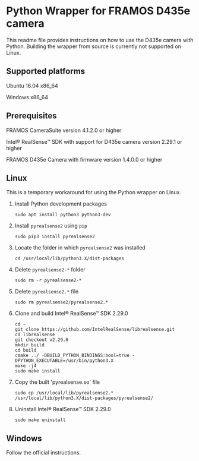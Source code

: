 # Python Wrapper for FRAMOS D435e camera

This readme file provides instructions on how to use the D435e camera with Python.
Building the wrapper from source is currently not supported on Linux.

## Supported platforms

Ubuntu 16.04 x86_64

Windows x86_64

## Prerequisites

FRAMOS CameraSuite version 4.1.2.0 or higher

Intel® RealSense™ SDK with support for D435e camera version 2.29.1 or higher

FRAMOS D435e Camera with firmware version 1.4.0.0 or higher

## Linux

This is a temporary workaround for using the Python wrapper on Linux.

1. Install Python development packages
   
   ```
   sudo apt install python3 python3-dev
   ```

2. Install `pyrealsense2` using `pip`

    ```
    sudo pip3 install pyrealsense2
    ```

3. Locate the folder in which `pyrealsense2` was installed

    ```
    cd /usr/local/lib/python3.X/dist-packages
    ```

4. Delete `pyrealsense2-*` folder

    ```
    sudo rm -r pyrealsense2-*
    ```

5. Delete `pyrealsense2.*` file

    ```
    sudo rm pyrealsense2/pyrealsense2.*
    ```

6. Clone and build Intel® RealSense™ SDK 2.29.0

    ```
    cd ~
    git clone https://github.com/IntelRealSense/librealsense.git
    cd librealsense
    git checkout v2.29.0
    mkdir build
    cd build
    cmake ../ -DBUILD_PYTHON_BINDINGS:bool=true -DPYTHON_EXECUTABLE=/usr/bin/python3.X
    make -j4
    sudo make install
    ```

7. Copy the built 'pyrealsense.so' file

    ```
    sudo cp /usr/local/lib/pyrealsense2.* /usr/local/lib/python3.X/dist-packages/pyrealsense2/
    ```

8. Uninstall Intel® RealSense™ SDK 2.29.0

    ```
    sudo make uninstall
    ```

## Windows

Follow the official instructions.
